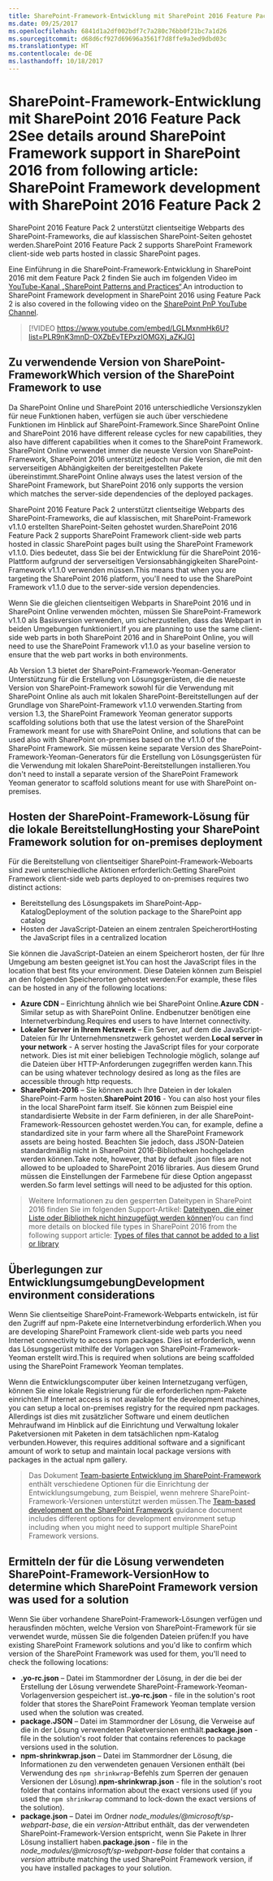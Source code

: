 ```yaml
---
title: SharePoint-Framework-Entwicklung mit SharePoint 2016 Feature Pack 2
ms.date: 09/25/2017
ms.openlocfilehash: 6841d1a2df002bdf7c7a280c76bb0f21bc7a1d26
ms.sourcegitcommit: d68d6cf927d69696a3561f7d8ffe9a3ed9dbd03c
ms.translationtype: HT
ms.contentlocale: de-DE
ms.lasthandoff: 10/18/2017
---
```

# <a name="sharepoint-framework-development-with-sharepoint-2016-feature-pack-2"></a><span data-ttu-id="a6819-102">SharePoint-Framework-Entwicklung mit SharePoint 2016 Feature Pack 2</span><span class="sxs-lookup"><span data-stu-id="a6819-102">See details around SharePoint Framework support in SharePoint 2016 from following article: SharePoint Framework development with SharePoint 2016 Feature Pack 2</span></span>

<span data-ttu-id="a6819-103">SharePoint 2016 Feature Pack 2 unterstützt clientseitige Webparts des SharePoint-Frameworks, die auf klassischen SharePoint-Seiten gehostet werden.</span><span class="sxs-lookup"><span data-stu-id="a6819-103">SharePoint 2016 Feature Pack 2 supports SharePoint Framework client-side web parts hosted in classic SharePoint pages.</span></span>

<span data-ttu-id="a6819-104">Eine Einführung in die SharePoint-Framework-Entwicklung in SharePoint 2016 mit dem Feature Pack 2 finden Sie auch im folgenden Video im [YouTube-Kanal „SharePoint Patterns and Practices“](https://www.youtube.com/watch?v=LGLMxnmHk6U&list=PLR9nK3mnD-OXZbEvTEPxzIOMGXj_aZKJG).</span><span class="sxs-lookup"><span data-stu-id="a6819-104">An introduction to SharePoint Framework development in SharePoint 2016 using Feature Pack 2 is also covered in the following video on the [SharePoint PnP YouTube Channel](https://www.youtube.com/watch?v=LGLMxnmHk6U&list=PLR9nK3mnD-OXZbEvTEPxzIOMGXj_aZKJG).</span></span>

> [!VIDEO https://www.youtube.com/embed/LGLMxnmHk6U?list=PLR9nK3mnD-OXZbEvTEPxzIOMGXj_aZKJG]

## <a name="which-version-of-the-sharepoint-framework-to-use"></a><span data-ttu-id="a6819-105">Zu verwendende Version von SharePoint-Framework</span><span class="sxs-lookup"><span data-stu-id="a6819-105">Which version of the SharePoint Framework to use</span></span>

<span data-ttu-id="a6819-106">Da SharePoint Online und SharePoint 2016 unterschiedliche Versionszyklen für neue Funktionen haben, verfügen sie auch über verschiedene Funktionen im Hinblick auf SharePoint-Framework.</span><span class="sxs-lookup"><span data-stu-id="a6819-106">Since SharePoint Online and SharePoint 2016 have different release cycles for new capabilities, they also have different capabilities when it comes to the SharePoint Framework.</span></span> <span data-ttu-id="a6819-107">SharePoint Online verwendet immer die neueste Version von SharePoint-Framework, SharePoint 2016 unterstützt jedoch nur die Version, die mit den serverseitigen Abhängigkeiten der bereitgestellten Pakete übereinstimmt.</span><span class="sxs-lookup"><span data-stu-id="a6819-107">SharePoint Online always uses the latest version of the SharePoint Framework, but SharePoint 2016 only supports the version which matches the server-side dependencies of the deployed packages.</span></span>

<span data-ttu-id="a6819-108">SharePoint 2016 Feature Pack 2 unterstützt clientseitige Webparts des SharePoint-Frameworks, die auf klassischen, mit SharePoint-Framework v1.1.0 erstellten SharePoint-Seiten gehostet wurden.</span><span class="sxs-lookup"><span data-stu-id="a6819-108">SharePoint 2016 Feature Pack 2 supports SharePoint Framework client-side web parts hosted in classic SharePoint pages built using the SharePoint Framework v1.1.0.</span></span> <span data-ttu-id="a6819-109">Dies bedeutet, dass Sie bei der Entwicklung für die SharePoint 2016-Plattform aufgrund der serverseitigen Versionsabhängigkeiten SharePoint-Framework v1.1.0 verwenden müssen.</span><span class="sxs-lookup"><span data-stu-id="a6819-109">This means that when you are targeting the SharePoint 2016 platform, you'll need to use the SharePoint Framework v1.1.0 due to the server-side version dependencies.</span></span>

<span data-ttu-id="a6819-110">Wenn Sie die gleichen clientseitigen Webparts in SharePoint 2016 und in SharePoint Online verwenden möchten, müssen Sie SharePoint-Framework v1.1.0 als Basisversion verwenden, um sicherzustellen, dass das Webpart in beiden Umgebungen funktioniert.</span><span class="sxs-lookup"><span data-stu-id="a6819-110">If you are planning to use the same client-side web parts in both SharePoint 2016 and in SharePoint Online, you will need to use the SharePoint Framework v1.1.0 as your baseline version to ensure that the web part works in both environments.</span></span>

<span data-ttu-id="a6819-111">Ab Version 1.3 bietet der SharePoint-Framework-Yeoman-Generator Unterstützung für die Erstellung von Lösungsgerüsten, die die neueste Version von SharePoint-Framework sowohl für die Verwendung mit SharePoint Online als auch mit lokalen SharePoint-Bereitstellungen auf der Grundlage von SharePoint-Framework v1.1.0 verwenden.</span><span class="sxs-lookup"><span data-stu-id="a6819-111">Starting from version 1.3, the SharePoint Framework Yeoman generator supports scaffolding solutions both that use the latest version of the SharePoint Framework meant for use with SharePoint Online, and solutions that can be used also with SharePoint on-premises based on the v1.1.0 of the SharePoint Framework.</span></span> <span data-ttu-id="a6819-112">Sie müssen keine separate Version des SharePoint-Framework-Yeoman-Generators für die Erstellung von Lösungsgerüsten für die Verwendung mit lokalen SharePoint-Bereitstellungen installieren.</span><span class="sxs-lookup"><span data-stu-id="a6819-112">You don't need to install a separate version of the SharePoint Framework Yeoman generator to scaffold solutions meant for use with SharePoint on-premises.</span></span>

## <a name="hosting-your-sharepoint-framework-solution-for-on-premises-deployment"></a><span data-ttu-id="a6819-113">Hosten der SharePoint-Framework-Lösung für die lokale Bereitstellung</span><span class="sxs-lookup"><span data-stu-id="a6819-113">Hosting your SharePoint Framework solution for on-premises deployment</span></span>

<span data-ttu-id="a6819-114">Für die Bereitstellung von clientseitiger SharePoint-Framework-Weboarts sind zwei unterschiedliche Aktionen erforderlich:</span><span class="sxs-lookup"><span data-stu-id="a6819-114">Getting SharePoint Framework client-side web parts deployed to on-premises requires two distinct actions:</span></span>

- <span data-ttu-id="a6819-115">Bereitstellung des Lösungspakets im SharePoint-App-Katalog</span><span class="sxs-lookup"><span data-stu-id="a6819-115">Deployment of the solution package to the SharePoint app catalog</span></span>
- <span data-ttu-id="a6819-116">Hosten der JavaScript-Dateien an einem zentralen Speicherort</span><span class="sxs-lookup"><span data-stu-id="a6819-116">Hosting the JavaScript files in a centralized location</span></span>

<span data-ttu-id="a6819-117">Sie können die JavaScript-Dateien an einem Speicherort hosten, der für Ihre Umgebung am besten geeignet ist.</span><span class="sxs-lookup"><span data-stu-id="a6819-117">You can host the JavaScript files in the location that best fits your environment.</span></span> <span data-ttu-id="a6819-118">Diese Dateien können zum Beispiel an den folgenden Speicherorten gehostet werden:</span><span class="sxs-lookup"><span data-stu-id="a6819-118">For example, these files can be hosted in any of the following locations:</span></span>

- <span data-ttu-id="a6819-119">**Azure CDN** – Einrichtung ähnlich wie bei SharePoint Online.</span><span class="sxs-lookup"><span data-stu-id="a6819-119">**Azure CDN** - Similar setup as with SharePoint Online.</span></span> <span data-ttu-id="a6819-120">Endbenutzer benötigen eine Internetverbindung.</span><span class="sxs-lookup"><span data-stu-id="a6819-120">Requires end users to have Internet connectivity.</span></span>
- <span data-ttu-id="a6819-121">**Lokaler Server in Ihrem Netzwerk** – Ein Server, auf dem die JavaScript-Dateien für Ihr Unternehmensnetzwerk gehostet werden.</span><span class="sxs-lookup"><span data-stu-id="a6819-121">**Local server in your network** - A server hosting the JavaScript files for your corporate network.</span></span> <span data-ttu-id="a6819-122">Dies ist mit einer beliebigen Technologie möglich, solange auf die Dateien über HTTP-Anforderungen zugegriffen werden kann.</span><span class="sxs-lookup"><span data-stu-id="a6819-122">This can be using whatever technology desired as long as the files are accessible through http requests.</span></span>
- <span data-ttu-id="a6819-123">**SharePoint-2016** – Sie können auch Ihre Dateien in der lokalen SharePoint-Farm hosten.</span><span class="sxs-lookup"><span data-stu-id="a6819-123">**SharePoint 2016** - You can also host your files in the local SharePoint farm itself.</span></span> <span data-ttu-id="a6819-124">Sie können zum Beispiel eine standardisierte Website in der Farm definieren, in der alle SharePoint-Framework-Ressourcen gehostet werden.</span><span class="sxs-lookup"><span data-stu-id="a6819-124">You can, for example, define a standardized site in your farm where all the SharePoint Framework assets are being hosted.</span></span> <span data-ttu-id="a6819-125">Beachten Sie jedoch, dass JSON-Dateien standardmäßig nicht in SharePoint 2016-Bibliotheken hochgeladen werden können.</span><span class="sxs-lookup"><span data-stu-id="a6819-125">Take note, however, that by default .json files are not allowed to be uploaded to SharePoint 2016 libraries.</span></span> <span data-ttu-id="a6819-126">Aus diesem Grund müssen die Einstellungen der Farmebene für diese Option angepasst werden.</span><span class="sxs-lookup"><span data-stu-id="a6819-126">So farm level settings will need to be adjusted for this option.</span></span>

> <span data-ttu-id="a6819-127">Weitere Informationen zu den gesperrten Dateitypen in SharePoint 2016 finden Sie im folgenden Support-Artikel: [Dateitypen, die einer Liste oder Bibliothek nicht hinzugefügt werden können](https://support.office.com/de-DE/article/Types-of-files-that-cannot-be-added-to-a-list-or-library-30be234d-e551-4c2a-8de8-f8546ffbf5b3#ID0EAADAAA=2016)</span><span class="sxs-lookup"><span data-stu-id="a6819-127">You can find more details on blocked file types in SharePoint 2016 from the following support article: [Types of files that cannot be added to a list or library](https://support.office.com/de-DE/article/Types-of-files-that-cannot-be-added-to-a-list-or-library-30be234d-e551-4c2a-8de8-f8546ffbf5b3#ID0EAADAAA=2016)</span></span>

## <a name="development-environment-considerations"></a><span data-ttu-id="a6819-128">Überlegungen zur Entwicklungsumgebung</span><span class="sxs-lookup"><span data-stu-id="a6819-128">Development environment considerations</span></span>

<span data-ttu-id="a6819-129">Wenn Sie clientseitige SharePoint-Framework-Webparts entwickeln, ist für den Zugriff auf npm-Pakete eine Internetverbindung erforderlich.</span><span class="sxs-lookup"><span data-stu-id="a6819-129">When you are developing SharePoint Framework client-side web parts you need Internet connectivity to access npm packages.</span></span> <span data-ttu-id="a6819-130">Dies ist erforderlich, wenn das Lösungsgerüst mithilfe der Vorlagen von SharePoint-Framework-Yeoman erstellt wird.</span><span class="sxs-lookup"><span data-stu-id="a6819-130">This is required when solutions are being scaffolded using the SharePoint Framework Yeoman templates.</span></span>

<span data-ttu-id="a6819-131">Wenn die Entwicklungscomputer über keinen Internetzugang verfügen, können Sie eine lokale Registrierung für die erforderlichen npm-Pakete einrichten.</span><span class="sxs-lookup"><span data-stu-id="a6819-131">If Internet access is not available for the development machines, you can setup a local on-premises registry for the required npm packages.</span></span> <span data-ttu-id="a6819-132">Allerdings ist dies mit zusätzlicher Software und einem deutlichen Mehraufwand im Hinblick auf die Einrichtung und Verwaltung lokaler Paketversionen mit Paketen in dem tatsächlichen npm-Katalog verbunden.</span><span class="sxs-lookup"><span data-stu-id="a6819-132">However, this requires additional software and a significant amount of work to setup and maintain local package versions with packages in the actual npm gallery.</span></span>

> <span data-ttu-id="a6819-133">Das Dokument [Team-basierte Entwicklung im SharePoint-Framework](team-based-development-on-sharepoint-framework.md) enthält verschiedene Optionen für die Einrichtung der Entwicklungsumgebung, zum Beispiel, wenn mehrere SharePoint-Framework-Versionen unterstützt werden müssen.</span><span class="sxs-lookup"><span data-stu-id="a6819-133">The [Team-based development on the SharePoint Framework](team-based-development-on-sharepoint-framework.md) guidance document includes different options for development environment setup including when you might need to support multiple SharePoint Framework versions.</span></span>

## <a name="how-to-determine-which-sharepoint-framework-version-was-used-for-a-solution"></a><span data-ttu-id="a6819-134">Ermitteln der für die Lösung verwendeten SharePoint-Framework-Version</span><span class="sxs-lookup"><span data-stu-id="a6819-134">How to determine which SharePoint Framework version was used for a solution</span></span>

<span data-ttu-id="a6819-135">Wenn Sie über vorhandene SharePoint-Framework-Lösungen verfügen und herausfinden möchten, welche Version von SharePoint-Framework für sie verwendet wurde, müssen Sie die folgenden Dateien prüfen:</span><span class="sxs-lookup"><span data-stu-id="a6819-135">If you have existing SharePoint Framework solutions and you'd like to confirm which version of the SharePoint Framework was used for them, you'll need to check the following locations:</span></span>

- <span data-ttu-id="a6819-136">**.yo-rc.json** – Datei im Stammordner der Lösung, in der die bei der Erstellung der Lösung verwendete SharePoint-Framework-Yeoman-Vorlagenversion gespeichert ist.</span><span class="sxs-lookup"><span data-stu-id="a6819-136">**.yo-rc.json** - file in the solution's root folder that stores the SharePoint Framework Yeoman template version used when the solution was created.</span></span>
- <span data-ttu-id="a6819-137">**package.JSON** – Datei im Stammordner der Lösung, die Verweise auf die in der Lösung verwendeten Paketversionen enthält.</span><span class="sxs-lookup"><span data-stu-id="a6819-137">**package.json** - file in the solution's root folder that contains references to package versions used in the solution.</span></span>
- <span data-ttu-id="a6819-138">**npm-shrinkwrap.json** – Datei im Stammordner der Lösung, die Informationen zu den verwendeten genauen Versionen enthält (bei Verwendung des `npm shrinkwrap`-Befehls zum Sperren der genauen Versionen der Lösung).</span><span class="sxs-lookup"><span data-stu-id="a6819-138">**npm-shrinkwrap.json** - file in the solution's root folder that contains information about the exact versions used (if you used the `npm shrinkwrap` command to lock-down the exact versions of the solution).</span></span>
- <span data-ttu-id="a6819-139">**package.json** – Datei im Ordner *node_modules/@microsoft/sp-webpart-base*, die ein *version*-Attribut enthält, das der verwendeten SharePoint-Framework-Version entspricht, wenn Sie Pakete in Ihrer Lösung installiert haben.</span><span class="sxs-lookup"><span data-stu-id="a6819-139">**package.json** - file in the *node_modules/@microsoft/sp-webpart-base* folder that contains a *version* attribute matching the used SharePoint Framework version, if you have installed packages to your solution.</span></span>
